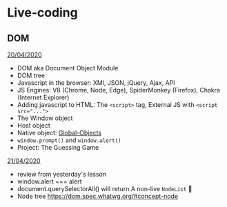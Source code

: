 # Live-coding

## DOM

[20/04/2020](apr/20-04)
- DOM  aka Document Object Module
- DOM tree
- Javascript in the browser: XMl, JSON, jQuery, Ajax, API
- JS Engines: V8 (Chrome, Node, Edge), SpiderMonkey (Firefox), Chakra (Internet Explorer)
- Adding javascript to HTML: The `<script>` tag, External JS with `<script src="...">`
- The Window object
- Host object
- Native object: [Global-Objects](https://developer.mozilla.org/en-US/docs/Web/JavaScript/Reference/Global_Objects)
-  `window.prompt()` and `window.alert()`
- Project: The Guessing Game

[21/04/2020](apr/21-04)
- review from yesterday's lesson
- window.alert === alert
- document.querySelectorAll() will return A non-live `NodeList` 🧐
- Node tree https://dom.spec.whatwg.org/#concept-node


